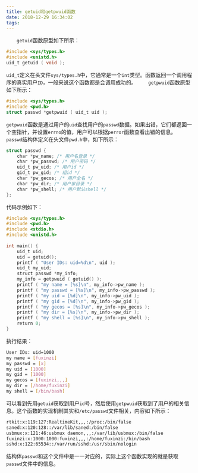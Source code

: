 ```yaml
---
title: getuid和getpwuid函数
date: 2018-12-29 16:34:02
tags:
---
```

&emsp;&emsp;`getuid`函数原型如下所示：

``` c
#include <sys/types.h>
#include <unistd.h>
uid_t getuid ( void );
```

`uid_t`定义在头文件`sys/types.h`中，它通常是一个`int`类型。函数返回一个调用程序的真实用户`ID`，一般来说这个函数都是会调用成功的。
&emsp;&emsp;`getpwuid`函数原型如下所示：

``` c
#include <sys/types.h>
#include <pwd.h>
struct passwd *getpwuid ( uid_t uid );
```

`getpwuid`函数是通过用户的`uid`查找用户的`passwd`数据。如果出错，它们都返回一个空指针，并设置`errno`的值，用户可以根据`perror`函数查看出错的信息。
&emsp;&emsp;`passwd`结构体定义在头文件`pwd.h`中，如下所示：

``` c
struct passwd {
    char *pw_name; /* 用户名登录 */
    char *pw_passwd; /* 用户密码 */
    uid_t pw_uid; /* 用户id */
    gid_t pw_gid; /* 组id */
    char *pw_gecos; /* 用户全名 */
    char *pw_dir; /* 用户家目录 */
    char *pw_shell; /* 用户默认shell */
};
```

代码示例如下：

``` c
#include <sys/types.h>
#include <pwd.h>
#include <stdio.h>
#include <unistd.h>
​
int main() {
    uid_t uid;
    uid = getuid();
    printf ( "User IDs: uid=%d\n", uid );
    uid_t my_uid;
    struct passwd *my_info;
    my_info = getpwuid ( getuid() );
    printf ( "my name = [%s]\n", my_info->pw_name );
    printf ( "my passwd = [%s]\n", my_info->pw_passwd );
    printf ( "my uid = [%d]\n", my_info->pw_uid );
    printf ( "my gid = [%d]\n", my_info->pw_gid );
    printf ( "my gecos = [%s]\n", my_info->pw_gecos );
    printf ( "my dir = [%s]\n", my_info->pw_dir );
    printf ( "my shell = [%s]\n", my_info->pw_shell );
    return 0;
}
```

执行结果：

``` bash
User IDs: uid=1000
my name = [fuxinzi]
my passwd = [x]
my uid = [1000]
my gid = [1000]
my gecos = [fuxinzi,,,]
my dir = [/home/fuxinzi]
my shell = [/bin/bash]
```

可以看到先用`getuid`获取到用户`id`号，然后使用`getpwuid`获取到了用户的相关信息。这个函数的实现机制其实和`/etc/passwd`文件相关，内容如下所示：

``` bash
rtkit:x:119:127:RealtimeKit,,,:/proc:/bin/false
saned:x:120:128::/var/lib/saned:/bin/false
usbmux:x:121:46:usbmux daemon,,,:/var/lib/usbmux:/bin/false
fuxinzi:x:1000:1000:fuxinzi,,,:/home/fuxinzi:/bin/bash
sshd:x:122:65534::/var/run/sshd:/usr/sbin/nologin
```

结构体`passwd`和这个文件中是一一对应的，实际上这个函数实现的就是获取`passwd`文件中的信息。